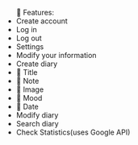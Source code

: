 <ul>
	Features:
   <li>	Create account</li>
   <li>	Log in</li>
   <li>	Log out</li>
   <li>	Settings</li>
   <li>	Modify your information</li>
   <li>Create diary
     <li>	Title</li>
     <li>	Note</li>
     <li>	Image</li>
     <li>	Mood</li>
     <li>	Date</li>
   <li>	Modify diary</li>
   <li>	Search diary</li>
   <li>	Check Statistics(uses Google API)</li>
<ul>

